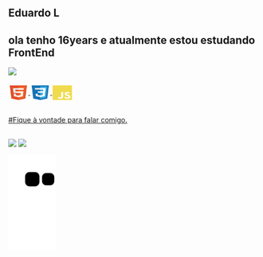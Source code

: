 ## Eduardo L
## ola tenho 16years e atualmente estou estudando FrontEnd 
 <div>
  <a href="https://github.com/edu6282">
  <img height="180em" src="https://github-readme-stats.vercel.app/api?username=edu6282&show_icons=true&theme=radical&include_all_commits=true&count_private=true"/>

</div>
<section style="display: inline_block"><br>
  <img align="center" alt="HTML" height="30" width="40" src="https://raw.githubusercontent.com/devicons/devicon/master/icons/html5/html5-original.svg">
  <img align="center" alt="CSS" height="30" width="40" src="https://raw.githubusercontent.com/devicons/devicon/master/icons/css3/css3-original.svg">
  <img align="center" alt=”Js” height="30" width="40" src="https://raw.githubusercontent.com/devicons/devicon/master/icons/javascript/javascript-plain.svg">
</section>
 
 <br>
 
  #Fique à vontade para falar comigo.  
  
  ##
 
<div> 
  <a href="https://www.youtube.com/channel/UCBD_g3YaJXirewzL67ydskw" target="_blank"><img src="https://img.shields.io/badge/YouTube-FF0000?style=for-the-badge&logo=youtube&logoColor=white" target="_blank"></a>
<a href="https://discord.gg/zN5RZzZGY6" target="_blank"><img src="https://img.shields.io/badge/Discord-7289DA?style=for-the-badge&logo=discord&logoColor=white" target="_blank">
 
![Snake animation](https://github.com/rafaballerini/rafaballerini/blob/output/github-contribution-grid-snake.svg)
</div>

